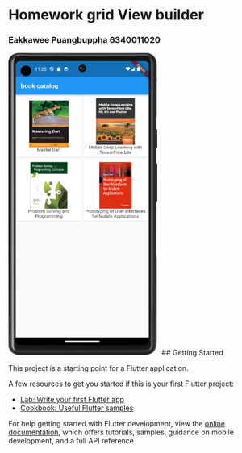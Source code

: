 # Homework grid View builder
### Eakkawee Puangbuppha 6340011020

<img src="assets/Screenshot.png" style="width: 300px; height: 600px; max-width: 100%;">
## Getting Started

This project is a starting point for a Flutter application.

A few resources to get you started if this is your first Flutter project:

- [Lab: Write your first Flutter app](https://docs.flutter.dev/get-started/codelab)
- [Cookbook: Useful Flutter samples](https://docs.flutter.dev/cookbook)

For help getting started with Flutter development, view the
[online documentation](https://docs.flutter.dev/), which offers tutorials,
samples, guidance on mobile development, and a full API reference.
